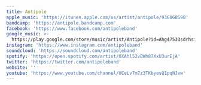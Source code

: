 ```yaml
---
title: Antipole
apple_music: 'https://itunes.apple.com/us/artist/antipole/936868598'
bandcamp: 'https://antipole.bandcamp.com'
facebook: 'https://www.facebook.com/antipoleband'
google_music: >-
  https://play.google.com/store/music/artist/Antipole?id=Ahg47533sdrhsixh77n3bnlrgyi
instagram: 'https://www.instagram.com/antipoleband'
soundcloud: 'https://soundcloud.com/antipoleband'
spotify: 'https://open.spotify.com/artist/0XAhl52vBWh87XxU3urEjA'
twitter: 'https://twitter.com/antipoleband'
website: ''
youtube: 'https://www.youtube.com/channel/UCeLv7m7z3TKbyesQ1pqNJvw'
---
```

